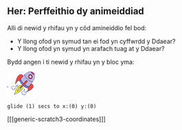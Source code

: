 ## Her: Perffeithio dy animeiddiad

Alli di newid y rhifau yn y côd amineiddio fel bod:

+ Y llong ofod yn symud tan ei fod yn cyffwrdd y Ddaear?
+ Y llong ofod yn symud yn arafach tuag at y Ddaear?

Bydd angen i ti newid y rhifau yn y bloc yma:

![Ciplun llong ofod](images/sprite-spaceship.png)

```blocks3
glide (1) secs to x:(0) y:(0)
```

[[[generic-scratch3-coordinates]]]